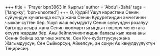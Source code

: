 +++
title = 'Prayer bpn3963 in Кыргыз'
author = 'Abdu'l-Bahá'
tags = ['lang-ky', 'bpn-unsorted']
+++
О, Кудай! Ушул наристени Сенин сүйүүңдүн кучагында өстүр жана Сенин Кудуретиңдин эмчегинен чыккан сүттөн бер. Ушул жаш өсүмдүктү Сенин сүйүүңдүн розалуу багында асыра жана Сенин жоомарттыгыңдын нөшөрү менен ага өсүүгө жардам бер. Аны бейпилчилигиңдин баласы кыл жана аны Сенин бейиш ээлигиңе жетеле. Сен Күч-кубаттуусуң жана Жагымдуусуң, Сен Сыйкорсуң, Айкөлсүң, эң сонун Ак көңүлдүүлүктүн Теңирисиң.
